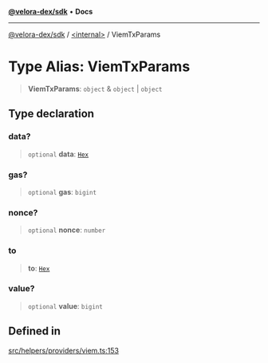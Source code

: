 [**@velora-dex/sdk**](../../README.md) • **Docs**

***

[@velora-dex/sdk](../../globals.md) / [\<internal\>](../README.md) / ViemTxParams

# Type Alias: ViemTxParams

> **ViemTxParams**: `object` & `object` \| `object`

## Type declaration

### data?

> `optional` **data**: [`Hex`](Hex.md)

### gas?

> `optional` **gas**: `bigint`

### nonce?

> `optional` **nonce**: `number`

### to

> **to**: [`Hex`](Hex.md)

### value?

> `optional` **value**: `bigint`

## Defined in

[src/helpers/providers/viem.ts:153](https://github.com/paraswap/paraswap-sdk/blob/master/src/helpers/providers/viem.ts#L153)
